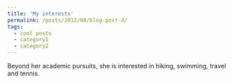 ```yaml
---
title: 'My interests'
permalink: /posts/2012/08/blog-post-4/
tags:
  - cool posts
  - category1
  - category2
---
```


Beyond her academic pursuits, she is interested in hiking, swimming, travel and tennis.
 